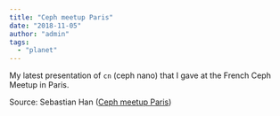```yaml
---
title: "Ceph meetup Paris"
date: "2018-11-05"
author: "admin"
tags: 
  - "planet"
---
```


My latest presentation of `cn` (ceph nano) that I gave at the French Ceph Meetup in Paris.

Source: Sebastian Han ([Ceph meetup Paris](https://sebastien-han.fr/blog/2018/11/05/Ceph-meetup-Paris/))
